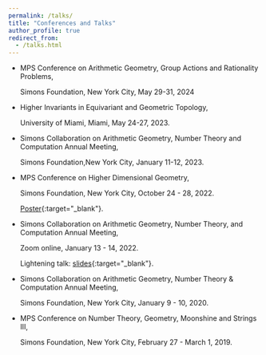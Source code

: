 ```yaml
---
permalink: /talks/
title: "Conferences and Talks"
author_profile: true
redirect_from:
  - /talks.html
---
```

  
  * MPS Conference on Arithmetic Geometry, Group Actions and Rationality Problems,

    Simons Foundation, New York City, May 29-31, 2024
  * Higher Invariants in Equivariant and Geometric Topology,

    
    University of Miami, Miami, May 24-27, 2023.
  * Simons Collaboration on Arithmetic Geometry, Number Theory and Computation Annual Meeting,
    
    Simons Foundation,New York City, January 11-12, 2023.
  * MPS Conference on Higher Dimensional Geometry,
   
    Simons Foundation, New York City, October 24 - 28, 2022.
    
    [Poster](https://kaiqi-yang1994.github.io/files/SimonshigherDimGeo2022/Equivariant_birational_geometry_of_linear_action.pdf){:target="_blank"}.
  * Simons Collaboration on Arithmetic Geometry, Number Theory, and Computation Annual Meeting,

    Zoom online, January 13 - 14, 2022.
    
    Lightening talk: [slides](https://kaiqi-yang1994.github.io/files/SimonsAnnualMeeting2022/Simons_2022_presentation_Equivariant_Burnside_groups.pdf){:target="_blank"}.
  * Simons Collaboration on Arithmetic Geometry, Number Theory & Computation Annual Meeting,

    Simons Foundation, New York City, January 9 - 10, 2020.
  * MPS Conference on Number Theory, Geometry, Moonshine and Strings III,
  
    Simons Foundation, New York City, February 27 - March 1, 2019.


